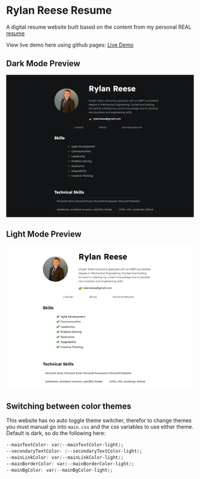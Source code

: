 # Rylan Reese Resume

A digital resume website built based on the content from my personal REAL [resume](RylanReese_Resume2022.pdf)

View live demo here using github pages: [Live Demo](https://github.com/RAC11/Resume-Website/settings/pages)

## Dark Mode Preview

<img src="assets\images\Darkmode.jpg">

## Light Mode Preview

<img src="assets\images\Lightmode.jpg">

## Switching between color themes

This website has no auto toggle theme switcher, therefor to change themes you must manual go into `main.css` and the css variables to use either theme. Default is dark, so do the following here:

```css
--mainTextColor: var(--mainTextColor-light);
--secondaryTextColor: (--secondaryTextColor-light);
--mainLinkColor: var(--mainLinkColor-light);
--mainBorderColor: var(--mainBorderColor-light);
--mainBgColor: var(--mainBgColor-light);
```

